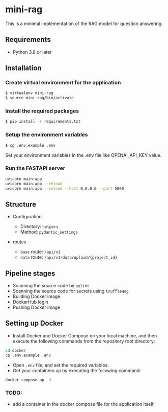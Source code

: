 # mini-rag
This is a minimal implementation of the RAG model for question answering.

## Requirements
- Python 3.8 or later

## Installation

### Create virtual environment for the application
```bash
$ virtualenv mini-rag
$ source mini-rag/bin/activate
```

### Install the required packages
```bash
$ pip install -r requirements.txt
```

### Setup the environment variables
```bash
$ cp .env.example .env
```


Set your environment variables in the .env file like OPENAI_API_KEY value.

### Run the FASTAPI server
```bash
uvicorn main:app
uvicorn main:app --reload
uvicorn main:app --reload --host 0.0.0.0 --port 5000
```

## Structure
- Configuration
    - Directory: `helpers`
    - Method: `pydantic_settings`

- routes

    - `base` route: `/api/v1`
    - `data` route: `/api/v1/data/upload/{project_id}`


## Pipeline stages
- Scanning the source code by `pylint`
- Scanning the source code for secrets using `truffleHog`
- Building Docker image
- DockerHub login
- Pushing Docker image


## Setting up Docker
- Install Docker and Docker Compose on your local machine, and then execute the following commands from the repository root directory:
```bash
cd docker
cp .env.example .env
```
- Open `.env` file, and set the required variables.
- Get your containers up by executing the following command:
```bash
docker compose up -d
```

### TODO:
- add a container in the docker compose file for the application itself.